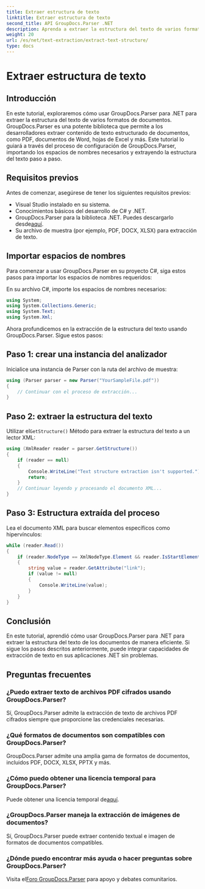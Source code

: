 ```yaml
---
title: Extraer estructura de texto
linktitle: Extraer estructura de texto
second_title: API GroupDocs.Parser .NET
description: Aprenda a extraer la estructura del texto de varios formatos de documentos usando GroupDocs.Parser para .NET. Un tutorial paso a paso con ejemplos de código.
weight: 20
url: /es/net/text-extraction/extract-text-structure/
type: docs
---
```

# Extraer estructura de texto

## Introducción
En este tutorial, exploraremos cómo usar GroupDocs.Parser para .NET para extraer la estructura del texto de varios formatos de documentos. GroupDocs.Parser es una potente biblioteca que permite a los desarrolladores extraer contenido de texto estructurado de documentos, como PDF, documentos de Word, hojas de Excel y más. Este tutorial lo guiará a través del proceso de configuración de GroupDocs.Parser, importando los espacios de nombres necesarios y extrayendo la estructura del texto paso a paso.
## Requisitos previos
Antes de comenzar, asegúrese de tener los siguientes requisitos previos:
- Visual Studio instalado en su sistema.
- Conocimientos básicos del desarrollo de C# y .NET.
-  GroupDocs.Parser para la biblioteca .NET. Puedes descargarlo desde[aquí](https://releases.groupdocs.com/parser/net/).
- Su archivo de muestra (por ejemplo, PDF, DOCX, XLSX) para extracción de texto.
## Importar espacios de nombres
Para comenzar a usar GroupDocs.Parser en su proyecto C#, siga estos pasos para importar los espacios de nombres requeridos:

En su archivo C#, importe los espacios de nombres necesarios:
```csharp
using System;
using System.Collections.Generic;
using System.Text;
using System.Xml;
```
Ahora profundicemos en la extracción de la estructura del texto usando GroupDocs.Parser. Sigue estos pasos:
## Paso 1: crear una instancia del analizador
Inicialice una instancia de Parser con la ruta del archivo de muestra:
```csharp
using (Parser parser = new Parser("YourSampleFile.pdf"))
{
    // Continuar con el proceso de extracción...
}
```
## Paso 2: extraer la estructura del texto
 Utilizar el`GetStructure()` Método para extraer la estructura del texto a un lector XML:
```csharp
using (XmlReader reader = parser.GetStructure())
{
    if (reader == null)
    {
        Console.WriteLine("Text structure extraction isn't supported.");
        return;
    }
    // Continuar leyendo y procesando el documento XML...
}
```
## Paso 3: Estructura extraída del proceso
Lea el documento XML para buscar elementos específicos como hipervínculos:
```csharp
while (reader.Read())
{
    if (reader.NodeType == XmlNodeType.Element && reader.IsStartElement() && reader.Name.ToLowerInvariant() == "hyperlink")
    {
        string value = reader.GetAttribute("link");
        if (value != null)
        {
            Console.WriteLine(value);
        }
    }
}
```
## Conclusión
En este tutorial, aprendió cómo usar GroupDocs.Parser para .NET para extraer la estructura del texto de los documentos de manera eficiente. Si sigue los pasos descritos anteriormente, puede integrar capacidades de extracción de texto en sus aplicaciones .NET sin problemas.

## Preguntas frecuentes
### ¿Puedo extraer texto de archivos PDF cifrados usando GroupDocs.Parser?
Sí, GroupDocs.Parser admite la extracción de texto de archivos PDF cifrados siempre que proporcione las credenciales necesarias.
### ¿Qué formatos de documentos son compatibles con GroupDocs.Parser?
GroupDocs.Parser admite una amplia gama de formatos de documentos, incluidos PDF, DOCX, XLSX, PPTX y más.
### ¿Cómo puedo obtener una licencia temporal para GroupDocs.Parser?
 Puede obtener una licencia temporal de[aquí](https://purchase.groupdocs.com/temporary-license/).
### ¿GroupDocs.Parser maneja la extracción de imágenes de documentos?
Sí, GroupDocs.Parser puede extraer contenido textual e imagen de formatos de documentos compatibles.
### ¿Dónde puedo encontrar más ayuda o hacer preguntas sobre GroupDocs.Parser?
 Visita el[Foro GroupDocs.Parser](https://forum.groupdocs.com/c/parser/17) para apoyo y debates comunitarios.